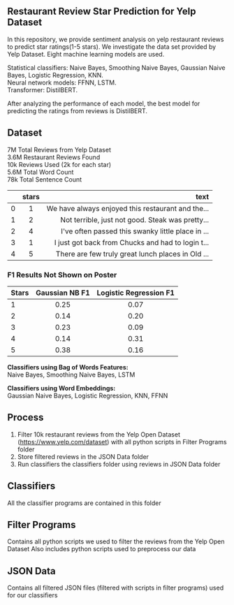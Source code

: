 ## Restaurant Review Star Prediction for Yelp Dataset 
In this repository, we provide sentiment analysis on yelp restaurant reviews to predict star ratings(1-5 stars). We investigate the data set provided by Yelp Dataset. Eight machine learning models are used. 

Statistical classifiers: Naive Bayes, Smoothing Naive Bayes, Gaussian Naive Bayes, Logistic Regression, KNN.\
Neural network models: FFNN, LSTM.\
Transformer: DistilBERT. 

After analyzing the performance of each model, the best model for predicting the ratings from reviews is DistilBERT.  

## Dataset
7M Total Reviews from Yelp Dataset \
3.6M Restaurant Reviews Found\
10k Reviews Used (2k for each star)\
5.6M Total Word Count  \
78k Total Sentence Count


|   | stars  | text |
| :------------ |:---------------:| -----:|
| 0  | 1| We have always enjoyed this restaurant and the... |
| 1  | 2      | Not terrible, just not good. Steak was pretty...|
| 2 |  4  |   I've often passed this swanky little place in ... |
| 3 | 1|   I just got back from Chucks and had to login t... |
| 4 | 5 |   There are few truly great lunch places in Old ... |

### F1 Results Not Shown on Poster

| Stars | Gaussian NB F1 | Logistic Regression F1 |
| :------------ |:---------------:| :-----:|
| 1 | 0.25 | 0.07 
| 2 | 0.14 | 0.20
| 3 | 0.23 | 0.09
| 4 | 0.14 | 0.31
| 5 | 0.38 | 0.16

**Classifiers using Bag of Words Features:**\
Naive Bayes, Smoothing Naive Bayes, LSTM

**Classifiers using Word Embeddings:**\
Gaussian Naive Bayes, Logistic Regression, KNN, FFNN


## Process
1. Filter 10k restaurant reviews from the Yelp Open Dataset (https://www.yelp.com/dataset) with all python scripts in Filter Programs folder
2. Store filtered reviews in the JSON Data folder
3. Run classifiers the classifiers folder using reviews in JSON Data folder

## Classifiers
All the classifier programs are contained in this folder

## Filter Programs
Contains all python scripts we used to filter the reviews from the Yelp Open Dataset 
Also includes python scripts used to preprocess our data 

## JSON Data
Contains all filtered JSON files (filtered with scripts in filter programs) used for our classifiers

